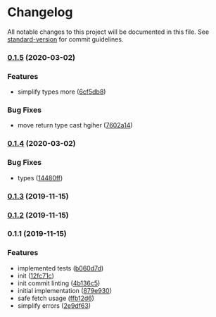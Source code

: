 # Changelog

All notable changes to this project will be documented in this file. See [standard-version](https://github.com/conventional-changelog/standard-version) for commit guidelines.

### [0.1.5](https://github.com/asyarb/simple-gql/compare/v0.1.4...v0.1.5) (2020-03-02)


### Features

* simplify types more ([6cf5db8](https://github.com/asyarb/simple-gql/commit/6cf5db8e5ea1e764136c2f8f4ef84435aacd2e9a))


### Bug Fixes

* move return type cast hgiher ([7602a14](https://github.com/asyarb/simple-gql/commit/7602a14035184f2b64a286f179d312791d7d2e7e))

### [0.1.4](https://github.com/asyarb/simple-gql/compare/v0.1.3...v0.1.4) (2020-03-02)


### Bug Fixes

* types ([14480ff](https://github.com/asyarb/simple-gql/commit/14480ff81f8258f35a8ba8ad612aa54e3c4a793f))

### [0.1.3](https://github.com/asyarb/simple-gql/compare/v0.1.2...v0.1.3) (2019-11-15)

### [0.1.2](https://github.com/asyarb/simple-gql/compare/v0.1.1...v0.1.2) (2019-11-15)

### 0.1.1 (2019-11-15)


### Features

* implemented tests ([b060d7d](https://github.com/asyarb/simple-gql/commit/b060d7d1c26ea22c869ed0f20772133fd624b3c4))
* init ([12fc71c](https://github.com/asyarb/simple-gql/commit/12fc71c9b9458ca6b70f6dcbaa1bbc4685e29972))
* init commit linting ([4b136c5](https://github.com/asyarb/simple-gql/commit/4b136c5e98500acb87de99b88163243c433a98e3))
* initial implementation ([879e930](https://github.com/asyarb/simple-gql/commit/879e9304110f35af3836d05a2a51bbaf355cbcd0))
* safe fetch usage ([ffb12d6](https://github.com/asyarb/simple-gql/commit/ffb12d6acc70c92bdd400983fe255f2c07438c44))
* simplify errors ([2e9df63](https://github.com/asyarb/simple-gql/commit/2e9df6394ffcca5b96db8ce900c838dbe5520793))
